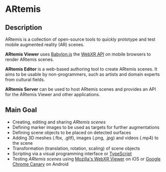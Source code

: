 # ARtemis

## Description

ARtemis is a collection of open-source tools to quickly prototype and test mobile augmented reality (AR) scenes. 

**ARtemis Viewer** uses [Babylon.js](https://github.com/BabylonJS/Babylon.js) the [WebXR API](https://github.com/immersive-web/webxr) on mobile browsers to render ARtemis scenes. 

**ARtemis Editor** is a web-based authoring tool to create ARtemis scenes. It aims to be usable by non-programmers, such as artists and domain experts from cultural fields. 

**ARtemis Server** can be used to host ARtemis scenes and provides an API for the ARtemis Viewer and other applications.

## Main Goal

- Creating, editing and sharing *ARtemis scenes*
- Defining marker images to be used as targets for further augmentations
- Defining scene objects to be placed on detected surfaces
- Adding 3D meshes (.fbx, .gltf), images (.png, .jpg) and videos (.mp4) to the scene
- Transformation (translation, rotation, scaling) of scene objects
- Scripting via a visual programming interface or [TypeScript](https://www.typescriptlang.org/) 
- Testing *ARtemis scenes* using [Mozilla's WebXR Viewer](https://github.com/mozilla-mobile/webxr-ios) on iOS or [Google Chrome Canary](https://play.google.com/store/apps/details?id=com.chrome.canary&hl=en) on Android

